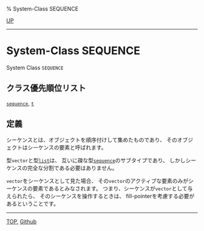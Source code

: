 % System-Class SEQUENCE

[UP](17.3.html)  

---

# System-Class **SEQUENCE**


System Class `SEQUENCE`


## クラス優先順位リスト

[`sequence`](17.3.sequence.html),
[`t`](4.4.t-system-class.html)


## 定義

シーケンスとは、オブジェクトを順序付けして集めたものであり、
そのオブジェクトはシーケンスの要素と呼ばれます。

型`vector`と型[`list`](14.2.list-system-class.html)は、
互いに疎な型[`sequence`](17.3.sequence.html)のサブタイプであり、
しかしシーケンスの完全な分割である必要はありません。

`vector`をシーケンスとして見た場合、
その`vector`のアクティブな要素のみがシーケンスの要素であるとみなされます。
つまり、シーケンスが`vector`として与えられたら、
そのシーケンスを操作するときは、
fill-pointerを考慮する必要があるということです。


---
[TOP](index.html),  [Github](https://github.com/nptcl/npt-japanese)

